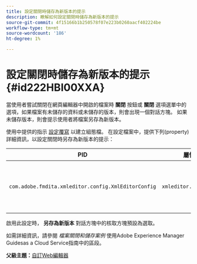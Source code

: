```yaml
---
title: 設定關閉時儲存為新版本的提示
description: 瞭解如何設定關閉時儲存為新版本的提示
source-git-commit: 4f15166b1b250578f07e223b0260aacf402224be
workflow-type: tm+mt
source-wordcount: '186'
ht-degree: 1%

---
```



# 設定關閉時儲存為新版本的提示 {#id222HBI00XXA}

當使用者嘗試關閉在網頁編輯器中開啟的檔案時 **關閉** 按鈕或 **關閉** 選項選單中的選項，如果檔案有未儲存的資料或未儲存的版本，則會出現一個對話方塊。 如果未儲存版本，則會提示使用者將檔案另存為新版本。

使用中提供的指示 [設定覆寫](download-install-additional-config-override.md#) 以建立組態檔。 在設定檔案中，提供下列\(property\)詳細資訊，以設定關閉時另存為新版本的提示：

| PID | 屬性索引鍵 | 屬性值 |
|---|------------|--------------|
| `com.adobe.fmdita.xmleditor.config.XmlEditorConfig` | `xmleditor.savenewversion` | 布林值\( true/ false\)。 <br>  **預設值**： true |

啟用此設定時， **另存為新版本** 對話方塊中的核取方塊預設為選取。

如需詳細資訊，請參閱 *檔案關閉和儲存案例* 使用Adobe Experience Manager Guidesas a Cloud Service指南中的區段。

**父級主題：**[&#x200B;自訂Web編輯器](conf-web-editor.md)

